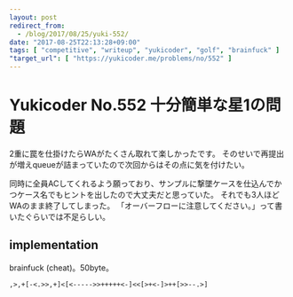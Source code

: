 ```yaml
---
layout: post
redirect_from:
  - /blog/2017/08/25/yuki-552/
date: "2017-08-25T22:13:28+09:00"
tags: [ "competitive", "writeup", "yukicoder", "golf", "brainfuck" ]
"target_url": [ "https://yukicoder.me/problems/no/552" ]
---
```


# Yukicoder No.552 十分簡単な星1の問題

$2$重に罠を仕掛けたらWAがたくさん取れて楽しかったです。
そのせいで再提出が増えqueueが詰まっていたので次回からはその点に気を付けたい。

同時に全員ACしてくれるよう願っており、サンプルに撃墜ケースを仕込んでかつケース名でもヒントを出したので大丈夫だと思っていた。
それでも$3$人ほどWAのまま終了してしまった。
「オーバーフローに注意してください。」って書いたぐらいでは不足らしい。

## implementation

brainfuck (cheat)。$50$byte。

``` brainfuck
,>,+[-<.>>,+]<[<----->>+++++<-]<<[>+<-]>++[>>--.>]
```
